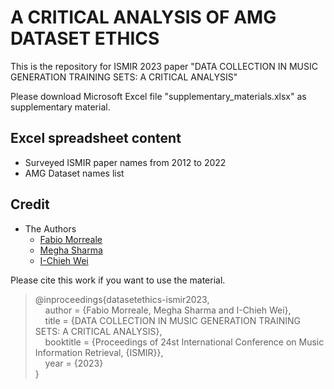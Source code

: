 # A CRITICAL ANALYSIS OF AMG DATASET ETHICS

This is the repository for ISMIR 2023 paper "DATA COLLECTION IN MUSIC GENERATION TRAINING SETS:
A CRITICAL ANALYSIS"

Please download Microsoft Excel file "supplementary_materials.xlsx" as supplementary material.

## Excel spreadsheet content

 * Surveyed ISMIR paper names from 2012 to 2022
 * AMG Dataset names list


## Credit
* The Authors
  * [Fabio Morreale](https://profiles.auckland.ac.nz/f-morreale)
  * [Megha Sharma](https://github.com/ms3744)
  * [I-Chieh Wei](https://profiles.auckland.ac.nz/iwei022)

Please cite this work if you want to use the material.

> @inproceedings{datasetethics-ismir2023, <br>
>  &nbsp;&nbsp;&nbsp;&nbsp;author    = {Fabio Morreale, Megha Sharma and I-Chieh Wei}, <br>
>  &nbsp;&nbsp;&nbsp;&nbsp;title     = {DATA COLLECTION IN MUSIC GENERATION TRAINING SETS: A CRITICAL ANALYSIS}, <br>
>  &nbsp;&nbsp;&nbsp;&nbsp;booktitle = {Proceedings of 24st International Conference on Music Information Retrieval, {ISMIR}}, <br>
>  &nbsp;&nbsp;&nbsp;&nbsp;year      = {2023}<br>
> }<br>
